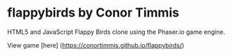 # flappybirds by Conor Timmis
HTML5 and JavaScript Flappy Birds clone using the Phaser.io game engine.

View game [here] (https://conortimmis.github.io/flappybirds/)
